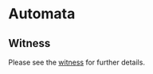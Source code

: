 # Automata

## Witness

Please see the [witness](./guide/witness-get-started.md) for further details.

